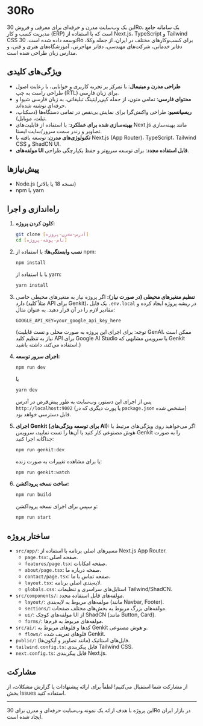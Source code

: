# 30Ro

این یک وب‌سایت مدرن و حرفه‌ای برای معرفی و فروش 30Ro، یک سامانه جامع مدیریت کسب و کار (ERP) است که با استفاده از Next.js، TypeScript و Tailwind CSS توسعه داده شده است. 30Ro برای کسب‌وکارهای مختلف در ایران، از جمله وکلا، دفاتر خدماتی، شرکت‌های مهندسی، دفاتر مهاجرتی، آموزشگاه‌های هنری و فنی، و مدارس زبان طراحی شده است.

## ویژگی‌های کلیدی

-   **طراحی مدرن و مینیمال**: با تمرکز بر تجربه کاربری و خوانایی، با رعایت اصول طراحی راست به چپ (RTL) برای زبان فارسی.
-   **محتوای فارسی**: تمامی متون، از جمله کپی‌رایتینگ تبلیغاتی، به زبان فارسی شیوا و حرفه‌ای نوشته شده‌اند.
-   **ریسپانسیو**: طراحی واکنش‌گرا برای نمایش بی‌نقص در تمامی دستگاه‌ها (دسکتاپ، تبلت، موبایل).
-   **بهینه‌سازی شده برای عملکرد**: با استفاده از قابلیت‌های Next.js مانند بهینه‌سازی تصاویر و رندر سمت سرور/سایت ایستا.
-   **تکنولوژی‌های مدرن**: توسعه یافته با Next.js (App Router)، TypeScript، Tailwind CSS و ShadCN UI.
-   **مولفه‌های UI قابل استفاده مجدد**: برای توسعه سریع‌تر و حفظ یکپارچگی طراحی.

## پیش‌نیازها

-   Node.js (نسخه 18 یا بالاتر)
-   npm یا yarn

## راه‌اندازی و اجرا

1.  **کلون کردن پروژه:**
    ```bash
    git clone [آدرس-مخزن-پروژه]
    cd [نام-پوشه-پروژه]
    ```

2.  **نصب وابستگی‌ها:**
    با استفاده از npm:
    ```bash
    npm install
    ```
    یا با استفاده از yarn:
    ```bash
    yarn install
    ```

3.  **تنظیم متغیرهای محیطی (در صورت نیاز):**
    اگر پروژه نیاز به متغیرهای محیطی خاصی دارد (مثلاً کلید API برای Genkit)، یک فایل `.env.local` در ریشه پروژه ایجاد کرده و مقادیر لازم را در آن قرار دهید. به عنوان مثال:
    ```env
    GOOGLE_API_KEY=your_google_api_key_here
    ```
    (توجه: برای اجرای این پروژه به صورت محلی و تست قابلیت GenAI، ممکن است نیاز به تنظیم کلید API برای Google AI Studio یا سرویس مشابهی که Genkit استفاده می‌کند، داشته باشید.)


4.  **اجرای سرور توسعه:**
    ```bash
    npm run dev
    ```
    یا
    ```bash
    yarn dev
    ```
    پس از اجرای این دستور، وب‌سایت به طور پیش‌فرض در آدرس `http://localhost:9002` (یا پورت دیگری که در `package.json` مشخص شده) قابل دسترسی خواهد بود.

5.  **اجرای Genkit (برای توسعه ویژگی‌های AI):**
    اگر می‌خواهید روی ویژگی‌های مرتبط با هوش مصنوعی کار کنید یا آن‌ها را تست نمایید، سرویس Genkit را به صورت جداگانه اجرا کنید:
    ```bash
    npm run genkit:dev
    ```
    یا برای مشاهده تغییرات به صورت زنده:
    ```bash
    npm run genkit:watch
    ```

6.  **ساخت نسخه پروداکشن:**
    ```bash
    npm run build
    ```
    و سپس برای اجرای نسخه پروداکشن:
    ```bash
    npm run start
    ```

## ساختار پروژه

-   `src/app/`: مسیرهای اصلی برنامه با استفاده از Next.js App Router.
    -   `page.tsx`: صفحه اصلی.
    -   `features/page.tsx`: صفحه امکانات.
    -   `about/page.tsx`: صفحه درباره ما.
    -   `contact/page.tsx`: صفحه تماس با ما.
    -   `layout.tsx`: لایه‌بندی اصلی برنامه.
    -   `globals.css`: استایل‌های سراسری و تنظیمات Tailwind/ShadCN.
-   `src/components/`: مولفه‌های قابل استفاده مجدد.
    -   `layout/`: مولفه‌های مربوط به لایه‌بندی (مانند Navbar, Footer).
    -   `sections/`: مولفه‌های بزرگ مربوط به بخش‌های مختلف صفحات.
    -   `ui/`: مولفه‌های کوچک UI از ShadCN (مانند Button, Card).
    -   `forms/`: مولفه‌های مربوط به فرم‌ها.
-   `src/ai/`: کدها و فلوهای مربوط به Genkit و هوش مصنوعی.
    -   `flows/`: فلوهای تعریف شده Genkit.
-   `public/`: فایل‌های استاتیک (مانند تصاویر و آیکون‌ها).
-   `tailwind.config.ts`: فایل پیکربندی Tailwind CSS.
-   `next.config.ts`: فایل پیکربندی Next.js.

## مشارکت

از مشارکت شما استقبال می‌کنیم! لطفاً برای ارائه پیشنهادات یا گزارش مشکلات، از بخش Issues استفاده کنید.

---

این پروژه با هدف ارائه یک نمونه وب‌سایت حرفه‌ای و مدرن برای 30Ro در بازار ایران ایجاد شده است.
